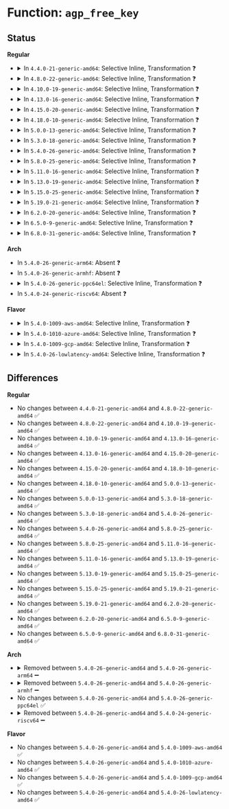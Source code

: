 # Function: <code>agp_free_key</code>

## Status
<b>Regular</b>
<ul>
<li>
<details>
<summary>In <code>4.4.0-21-generic-amd64</code>: Selective Inline, Transformation ❓</summary>

```c
void agp_free_key(int key)
```

```json
{
  "name": "agp_free_key",
  "collision_type": "Unique Global",
  "inline_type": "Selective",
  "funcs": [
    {
      "addr": 18446744071584209392,
      "name": "agp_free_key",
      "external": true,
      "loc": "drivers/char/agp/generic.c:60",
      "file": "drivers/char/agp/generic.c",
      "inline": "not declared, inlined",
      "caller_inline": [
        "drivers/char/agp/generic.c:agp_generic_free_by_type",
        "drivers/char/agp/generic.c:agp_generic_alloc_user",
        "drivers/char/agp/generic.c:agp_create_memory"
      ],
      "caller_func": [
        "drivers/char/agp/generic.c:agp_generic_free_by_type",
        "drivers/char/agp/generic.c:agp_generic_alloc_user",
        "drivers/char/agp/generic.c:agp_create_memory",
        "drivers/char/agp/intel-gtt.c:intel_i810_free_by_type"
      ]
    }
  ],
  "symbols": [
    {
      "addr": 18446744071584209392,
      "name": "agp_free_key.part.0",
      "section": ".text",
      "bind": "STB_LOCAL",
      "size": 30
    },
    {
      "addr": 18446744071584209424,
      "name": "agp_free_key",
      "section": ".text",
      "bind": "STB_GLOBAL",
      "size": 25
    }
  ]
}
```
</details>
</li>
<li>
<details>
<summary>In <code>4.8.0-22-generic-amd64</code>: Selective Inline, Transformation ❓</summary>

```c
void agp_free_key(int key)
```

```json
{
  "name": "agp_free_key",
  "collision_type": "Unique Global",
  "inline_type": "Selective",
  "funcs": [
    {
      "addr": 18446744071584551072,
      "name": "agp_free_key",
      "external": true,
      "loc": "drivers/char/agp/generic.c:60",
      "file": "drivers/char/agp/generic.c",
      "inline": "not declared, inlined",
      "caller_inline": [
        "drivers/char/agp/generic.c:agp_generic_alloc_user",
        "drivers/char/agp/generic.c:agp_generic_free_by_type",
        "drivers/char/agp/generic.c:agp_create_memory"
      ],
      "caller_func": [
        "drivers/char/agp/generic.c:agp_generic_alloc_user",
        "drivers/char/agp/generic.c:agp_generic_free_by_type",
        "drivers/char/agp/generic.c:agp_create_memory",
        "drivers/char/agp/intel-gtt.c:intel_i810_free_by_type"
      ]
    }
  ],
  "symbols": [
    {
      "addr": 18446744071584548800,
      "name": "agp_free_key.part.1",
      "section": ".text",
      "bind": "STB_LOCAL",
      "size": 30
    },
    {
      "addr": 18446744071584548832,
      "name": "agp_free_key",
      "section": ".text",
      "bind": "STB_GLOBAL",
      "size": 25
    }
  ]
}
```
</details>
</li>
<li>
<details>
<summary>In <code>4.10.0-19-generic-amd64</code>: Selective Inline, Transformation ❓</summary>

```c
void agp_free_key(int key)
```

```json
{
  "name": "agp_free_key",
  "collision_type": "Unique Global",
  "inline_type": "Selective",
  "funcs": [
    {
      "addr": 18446744071584732480,
      "name": "agp_free_key",
      "external": true,
      "loc": "drivers/char/agp/generic.c:60",
      "file": "drivers/char/agp/generic.c",
      "inline": "not declared, inlined",
      "caller_inline": [
        "drivers/char/agp/generic.c:agp_generic_alloc_user",
        "drivers/char/agp/generic.c:agp_generic_free_by_type",
        "drivers/char/agp/generic.c:agp_create_memory"
      ],
      "caller_func": [
        "drivers/char/agp/generic.c:agp_generic_alloc_user",
        "drivers/char/agp/generic.c:agp_generic_free_by_type",
        "drivers/char/agp/generic.c:agp_create_memory",
        "drivers/char/agp/intel-gtt.c:intel_i810_free_by_type"
      ]
    }
  ],
  "symbols": [
    {
      "addr": 18446744071584730752,
      "name": "agp_free_key.part.3",
      "section": ".text",
      "bind": "STB_LOCAL",
      "size": 30
    },
    {
      "addr": 18446744071584730784,
      "name": "agp_free_key",
      "section": ".text",
      "bind": "STB_GLOBAL",
      "size": 25
    }
  ]
}
```
</details>
</li>
<li>
<details>
<summary>In <code>4.13.0-16-generic-amd64</code>: Selective Inline, Transformation ❓</summary>

```c
void agp_free_key(int key)
```

```json
{
  "name": "agp_free_key",
  "collision_type": "Unique Global",
  "inline_type": "Selective",
  "funcs": [
    {
      "addr": 18446744071584814484,
      "name": "agp_free_key",
      "external": true,
      "loc": "drivers/char/agp/generic.c:62",
      "file": "drivers/char/agp/generic.c",
      "inline": "not declared, inlined",
      "caller_inline": [
        "drivers/char/agp/generic.c:agp_generic_alloc_user",
        "drivers/char/agp/generic.c:agp_generic_free_by_type",
        "drivers/char/agp/generic.c:agp_create_memory"
      ],
      "caller_func": [
        "drivers/char/agp/generic.c:agp_generic_alloc_user",
        "drivers/char/agp/generic.c:agp_generic_free_by_type",
        "drivers/char/agp/generic.c:agp_create_memory",
        "drivers/char/agp/intel-gtt.c:intel_i810_free_by_type"
      ]
    }
  ],
  "symbols": [
    {
      "addr": 18446744071584812848,
      "name": "agp_free_key.part.2",
      "section": ".text",
      "bind": "STB_LOCAL",
      "size": 30
    },
    {
      "addr": 18446744071584812880,
      "name": "agp_free_key",
      "section": ".text",
      "bind": "STB_GLOBAL",
      "size": 26
    }
  ]
}
```
</details>
</li>
<li>
<details>
<summary>In <code>4.15.0-20-generic-amd64</code>: Selective Inline, Transformation ❓</summary>

```c
void agp_free_key(int key)
```

```json
{
  "name": "agp_free_key",
  "collision_type": "Unique Global",
  "inline_type": "Selective",
  "funcs": [
    {
      "addr": 18446744071585235332,
      "name": "agp_free_key",
      "external": true,
      "loc": "drivers/char/agp/generic.c:62",
      "file": "drivers/char/agp/generic.c",
      "inline": "not declared, inlined",
      "caller_inline": [
        "drivers/char/agp/generic.c:agp_generic_alloc_user",
        "drivers/char/agp/generic.c:agp_generic_free_by_type",
        "drivers/char/agp/generic.c:agp_create_memory"
      ],
      "caller_func": [
        "drivers/char/agp/generic.c:agp_generic_alloc_user",
        "drivers/char/agp/generic.c:agp_generic_free_by_type",
        "drivers/char/agp/generic.c:agp_create_memory",
        "drivers/char/agp/intel-gtt.c:intel_i810_free_by_type"
      ]
    }
  ],
  "symbols": [
    {
      "addr": 18446744071585233616,
      "name": "agp_free_key.part.3",
      "section": ".text",
      "bind": "STB_LOCAL",
      "size": 30
    },
    {
      "addr": 18446744071585233648,
      "name": "agp_free_key",
      "section": ".text",
      "bind": "STB_GLOBAL",
      "size": 26
    }
  ]
}
```
</details>
</li>
<li>
<details>
<summary>In <code>4.18.0-10-generic-amd64</code>: Selective Inline, Transformation ❓</summary>

```c
void agp_free_key(int key)
```

```json
{
  "name": "agp_free_key",
  "collision_type": "Unique Global",
  "inline_type": "Selective",
  "funcs": [
    {
      "addr": 18446744071585471127,
      "name": "agp_free_key",
      "external": true,
      "loc": "drivers/char/agp/generic.c:62",
      "file": "drivers/char/agp/generic.c",
      "inline": "not declared, inlined",
      "caller_inline": [
        "drivers/char/agp/generic.c:agp_generic_alloc_user",
        "drivers/char/agp/generic.c:agp_generic_free_by_type",
        "drivers/char/agp/generic.c:agp_create_memory"
      ],
      "caller_func": [
        "drivers/char/agp/generic.c:agp_generic_alloc_user",
        "drivers/char/agp/generic.c:agp_generic_free_by_type",
        "drivers/char/agp/generic.c:agp_create_memory",
        "drivers/char/agp/intel-gtt.c:intel_i810_free_by_type"
      ]
    }
  ],
  "symbols": [
    {
      "addr": 18446744071585469904,
      "name": "agp_free_key.part.6",
      "section": ".text",
      "bind": "STB_LOCAL",
      "size": 30
    },
    {
      "addr": 18446744071585469936,
      "name": "agp_free_key",
      "section": ".text",
      "bind": "STB_GLOBAL",
      "size": 25
    }
  ]
}
```
</details>
</li>
<li>
<details>
<summary>In <code>5.0.0-13-generic-amd64</code>: Selective Inline, Transformation ❓</summary>

```c
void agp_free_key(int key)
```

```json
{
  "name": "agp_free_key",
  "collision_type": "Unique Global",
  "inline_type": "Selective",
  "funcs": [
    {
      "addr": 18446744071585593655,
      "name": "agp_free_key",
      "external": true,
      "loc": "drivers/char/agp/generic.c:62",
      "file": "drivers/char/agp/generic.c",
      "inline": "not declared, inlined",
      "caller_inline": [
        "drivers/char/agp/generic.c:agp_generic_alloc_user",
        "drivers/char/agp/generic.c:agp_generic_free_by_type",
        "drivers/char/agp/generic.c:agp_create_memory"
      ],
      "caller_func": [
        "drivers/char/agp/generic.c:agp_generic_alloc_user",
        "drivers/char/agp/generic.c:agp_generic_free_by_type",
        "drivers/char/agp/generic.c:agp_create_memory",
        "drivers/char/agp/intel-gtt.c:intel_i810_free_by_type"
      ]
    }
  ],
  "symbols": [
    {
      "addr": 18446744071585593248,
      "name": "agp_free_key.part.6",
      "section": ".text",
      "bind": "STB_LOCAL",
      "size": 30
    },
    {
      "addr": 18446744071585593280,
      "name": "agp_free_key",
      "section": ".text",
      "bind": "STB_GLOBAL",
      "size": 25
    }
  ]
}
```
</details>
</li>
<li>
<details>
<summary>In <code>5.3.0-18-generic-amd64</code>: Selective Inline, Transformation ❓</summary>

```c
void agp_free_key(int key)
```

```json
{
  "name": "agp_free_key",
  "collision_type": "Unique Global",
  "inline_type": "Selective",
  "funcs": [
    {
      "addr": 18446744071585813687,
      "name": "agp_free_key",
      "external": true,
      "loc": "drivers/char/agp/generic.c:62",
      "file": "drivers/char/agp/generic.c",
      "inline": "not declared, inlined",
      "caller_inline": [
        "drivers/char/agp/generic.c:agp_generic_alloc_user",
        "drivers/char/agp/generic.c:agp_generic_free_by_type",
        "drivers/char/agp/generic.c:agp_create_memory"
      ],
      "caller_func": [
        "drivers/char/agp/generic.c:agp_generic_alloc_user",
        "drivers/char/agp/generic.c:agp_generic_free_by_type",
        "drivers/char/agp/generic.c:agp_create_memory",
        "drivers/char/agp/intel-gtt.c:intel_i810_free_by_type"
      ]
    }
  ],
  "symbols": [
    {
      "addr": 18446744071585813264,
      "name": "agp_free_key.part.0",
      "section": ".text",
      "bind": "STB_LOCAL",
      "size": 30
    },
    {
      "addr": 18446744071585813296,
      "name": "agp_free_key",
      "section": ".text",
      "bind": "STB_GLOBAL",
      "size": 25
    }
  ]
}
```
</details>
</li>
<li>
<details>
<summary>In <code>5.4.0-26-generic-amd64</code>: Selective Inline, Transformation ❓</summary>

```c
void agp_free_key(int key)
```

```json
{
  "name": "agp_free_key",
  "collision_type": "Unique Global",
  "inline_type": "Selective",
  "funcs": [
    {
      "addr": 18446744071585956327,
      "name": "agp_free_key",
      "external": true,
      "loc": "drivers/char/agp/generic.c:62",
      "file": "drivers/char/agp/generic.c",
      "inline": "not declared, inlined",
      "caller_inline": [
        "drivers/char/agp/generic.c:agp_generic_alloc_user",
        "drivers/char/agp/generic.c:agp_generic_free_by_type",
        "drivers/char/agp/generic.c:agp_create_memory"
      ],
      "caller_func": [
        "drivers/char/agp/generic.c:agp_generic_alloc_user",
        "drivers/char/agp/generic.c:agp_generic_free_by_type",
        "drivers/char/agp/generic.c:agp_create_memory",
        "drivers/char/agp/intel-gtt.c:intel_i810_free_by_type"
      ]
    }
  ],
  "symbols": [
    {
      "addr": 18446744071585955904,
      "name": "agp_free_key.part.0",
      "section": ".text",
      "bind": "STB_LOCAL",
      "size": 30
    },
    {
      "addr": 18446744071585955936,
      "name": "agp_free_key",
      "section": ".text",
      "bind": "STB_GLOBAL",
      "size": 25
    }
  ]
}
```
</details>
</li>
<li>
<details>
<summary>In <code>5.8.0-25-generic-amd64</code>: Selective Inline, Transformation ❓</summary>

```c
void agp_free_key(int key)
```

```json
{
  "name": "agp_free_key",
  "collision_type": "Unique Global",
  "inline_type": "Selective",
  "funcs": [
    {
      "addr": 18446744071586697850,
      "name": "agp_free_key",
      "external": true,
      "loc": "drivers/char/agp/generic.c:61",
      "file": "drivers/char/agp/generic.c",
      "inline": "not declared, inlined",
      "caller_inline": [
        "drivers/char/agp/generic.c:agp_generic_alloc_user",
        "drivers/char/agp/generic.c:agp_free_memory",
        "drivers/char/agp/generic.c:agp_free_memory",
        "drivers/char/agp/generic.c:agp_create_memory"
      ],
      "caller_func": [
        "drivers/char/agp/generic.c:agp_generic_alloc_user",
        "drivers/char/agp/generic.c:agp_free_memory",
        "drivers/char/agp/generic.c:agp_free_memory",
        "drivers/char/agp/generic.c:agp_create_memory",
        "drivers/char/agp/intel-gtt.c:intel_i810_free_by_type"
      ]
    }
  ],
  "symbols": [
    {
      "addr": 18446744071586695120,
      "name": "agp_free_key.part.0",
      "section": ".text",
      "bind": "STB_LOCAL",
      "size": 30
    },
    {
      "addr": 18446744071586695152,
      "name": "agp_free_key",
      "section": ".text",
      "bind": "STB_GLOBAL",
      "size": 25
    }
  ]
}
```
</details>
</li>
<li>
<details>
<summary>In <code>5.11.0-16-generic-amd64</code>: Selective Inline, Transformation ❓</summary>

```c
void agp_free_key(int key)
```

```json
{
  "name": "agp_free_key",
  "collision_type": "Unique Global",
  "inline_type": "Selective",
  "funcs": [
    {
      "addr": 18446744071586800586,
      "name": "agp_free_key",
      "external": true,
      "loc": "drivers/char/agp/generic.c:61",
      "file": "drivers/char/agp/generic.c",
      "inline": "not declared, inlined",
      "caller_inline": [
        "drivers/char/agp/generic.c:agp_generic_alloc_user",
        "drivers/char/agp/generic.c:agp_free_memory",
        "drivers/char/agp/generic.c:agp_free_memory",
        "drivers/char/agp/generic.c:agp_create_memory"
      ],
      "caller_func": [
        "drivers/char/agp/generic.c:agp_generic_alloc_user",
        "drivers/char/agp/generic.c:agp_free_memory",
        "drivers/char/agp/generic.c:agp_free_memory",
        "drivers/char/agp/generic.c:agp_create_memory",
        "drivers/char/agp/intel-gtt.c:intel_i810_free_by_type"
      ]
    }
  ],
  "symbols": [
    {
      "addr": 18446744071586797856,
      "name": "agp_free_key.part.0",
      "section": ".text",
      "bind": "STB_LOCAL",
      "size": 30
    },
    {
      "addr": 18446744071586797888,
      "name": "agp_free_key",
      "section": ".text",
      "bind": "STB_GLOBAL",
      "size": 25
    }
  ]
}
```
</details>
</li>
<li>
<details>
<summary>In <code>5.13.0-19-generic-amd64</code>: Selective Inline, Transformation ❓</summary>

```c
void agp_free_key(int key)
```

```json
{
  "name": "agp_free_key",
  "collision_type": "Unique Global",
  "inline_type": "Selective",
  "funcs": [
    {
      "addr": 18446744071586680983,
      "name": "agp_free_key",
      "external": true,
      "loc": "drivers/char/agp/generic.c:61",
      "file": "drivers/char/agp/generic.c",
      "inline": "not declared, inlined",
      "caller_inline": [
        "drivers/char/agp/generic.c:agp_generic_alloc_user",
        "drivers/char/agp/generic.c:agp_free_memory",
        "drivers/char/agp/generic.c:agp_free_memory",
        "drivers/char/agp/generic.c:agp_create_memory"
      ],
      "caller_func": [
        "drivers/char/agp/generic.c:agp_generic_alloc_user",
        "drivers/char/agp/generic.c:agp_free_memory",
        "drivers/char/agp/generic.c:agp_free_memory",
        "drivers/char/agp/generic.c:agp_create_memory",
        "drivers/char/agp/intel-gtt.c:intel_i810_free_by_type"
      ]
    }
  ],
  "symbols": [
    {
      "addr": 18446744071586678240,
      "name": "agp_free_key.part.0",
      "section": ".text",
      "bind": "STB_LOCAL",
      "size": 30
    },
    {
      "addr": 18446744071586678272,
      "name": "agp_free_key",
      "section": ".text",
      "bind": "STB_GLOBAL",
      "size": 25
    }
  ]
}
```
</details>
</li>
<li>
<details>
<summary>In <code>5.15.0-25-generic-amd64</code>: Selective Inline, Transformation ❓</summary>

```c
void agp_free_key(int key)
```

```json
{
  "name": "agp_free_key",
  "collision_type": "Unique Global",
  "inline_type": "Selective",
  "funcs": [
    {
      "addr": 18446744071587229623,
      "name": "agp_free_key",
      "external": true,
      "loc": "drivers/char/agp/generic.c:61",
      "file": "drivers/char/agp/generic.c",
      "inline": "not declared, inlined",
      "caller_inline": [
        "drivers/char/agp/generic.c:agp_generic_alloc_user",
        "drivers/char/agp/generic.c:agp_free_memory",
        "drivers/char/agp/generic.c:agp_free_memory",
        "drivers/char/agp/generic.c:agp_create_memory"
      ],
      "caller_func": [
        "drivers/char/agp/generic.c:agp_generic_alloc_user",
        "drivers/char/agp/generic.c:agp_free_memory",
        "drivers/char/agp/generic.c:agp_free_memory",
        "drivers/char/agp/generic.c:agp_create_memory",
        "drivers/char/agp/intel-gtt.c:intel_i810_free_by_type"
      ]
    }
  ],
  "symbols": [
    {
      "addr": 18446744071587226768,
      "name": "agp_free_key.part.0",
      "section": ".text",
      "bind": "STB_LOCAL",
      "size": 30
    },
    {
      "addr": 18446744071587226800,
      "name": "agp_free_key",
      "section": ".text",
      "bind": "STB_GLOBAL",
      "size": 25
    }
  ]
}
```
</details>
</li>
<li>
<details>
<summary>In <code>5.19.0-21-generic-amd64</code>: Selective Inline, Transformation ❓</summary>

```c
void agp_free_key(int key)
```

```json
{
  "name": "agp_free_key",
  "collision_type": "Unique Global",
  "inline_type": "Selective",
  "funcs": [
    {
      "addr": 18446744071588536750,
      "name": "agp_free_key",
      "external": true,
      "loc": "drivers/char/agp/generic.c:61",
      "file": "drivers/char/agp/generic.c",
      "inline": "not declared, inlined",
      "caller_inline": [
        "drivers/char/agp/generic.c:agp_free_memory"
      ],
      "caller_func": [
        "drivers/char/agp/generic.c:agp_generic_alloc_user",
        "drivers/char/agp/generic.c:agp_free_memory",
        "drivers/char/agp/generic.c:agp_free_memory",
        "drivers/char/agp/generic.c:agp_create_memory",
        "drivers/char/agp/intel-gtt.c:intel_i810_free_by_type"
      ]
    }
  ],
  "symbols": [
    {
      "addr": 18446744071588534976,
      "name": "agp_free_key.part.0",
      "section": ".text",
      "bind": "STB_LOCAL",
      "size": 38
    },
    {
      "addr": 18446744071588536016,
      "name": "agp_free_key",
      "section": ".text",
      "bind": "STB_GLOBAL",
      "size": 56
    }
  ]
}
```
</details>
</li>
<li>
<details>
<summary>In <code>6.2.0-20-generic-amd64</code>: Selective Inline, Transformation ❓</summary>

```c
void agp_free_key(int key)
```

```json
{
  "name": "agp_free_key",
  "collision_type": "Unique Global",
  "inline_type": "Selective",
  "funcs": [
    {
      "addr": 18446744071589982398,
      "name": "agp_free_key",
      "external": true,
      "loc": "drivers/char/agp/generic.c:61",
      "file": "drivers/char/agp/generic.c",
      "inline": "not declared, inlined",
      "caller_inline": [
        "drivers/char/agp/generic.c:agp_free_memory"
      ],
      "caller_func": [
        "drivers/char/agp/generic.c:agp_generic_alloc_user",
        "drivers/char/agp/generic.c:agp_free_memory",
        "drivers/char/agp/generic.c:agp_free_memory",
        "drivers/char/agp/generic.c:agp_create_memory",
        "drivers/char/agp/intel-gtt.c:intel_i810_free_by_type"
      ]
    }
  ],
  "symbols": [
    {
      "addr": 18446744071589980640,
      "name": "agp_free_key.part.0",
      "section": ".text",
      "bind": "STB_LOCAL",
      "size": 38
    },
    {
      "addr": 18446744071589981616,
      "name": "agp_free_key",
      "section": ".text",
      "bind": "STB_GLOBAL",
      "size": 56
    }
  ]
}
```
</details>
</li>
<li>
<details>
<summary>In <code>6.5.0-9-generic-amd64</code>: Selective Inline, Transformation ❓</summary>

```c
void agp_free_key(int key)
```

```json
{
  "name": "agp_free_key",
  "collision_type": "Unique Global",
  "inline_type": "Selective",
  "funcs": [
    {
      "addr": 18446744071590291998,
      "name": "agp_free_key",
      "external": true,
      "loc": "drivers/char/agp/generic.c:61",
      "file": "drivers/char/agp/generic.c",
      "inline": "not declared, inlined",
      "caller_inline": [
        "drivers/char/agp/generic.c:agp_free_memory"
      ],
      "caller_func": [
        "drivers/char/agp/generic.c:agp_generic_alloc_user",
        "drivers/char/agp/generic.c:agp_free_memory",
        "drivers/char/agp/generic.c:agp_free_memory",
        "drivers/char/agp/generic.c:agp_create_memory",
        "drivers/char/agp/intel-gtt.c:intel_i810_free_by_type"
      ]
    }
  ],
  "symbols": [
    {
      "addr": 18446744071590290272,
      "name": "agp_free_key.part.0",
      "section": ".text",
      "bind": "STB_LOCAL",
      "size": 38
    },
    {
      "addr": 18446744071590291232,
      "name": "agp_free_key",
      "section": ".text",
      "bind": "STB_GLOBAL",
      "size": 56
    }
  ]
}
```
</details>
</li>
<li>
<details>
<summary>In <code>6.8.0-31-generic-amd64</code>: Selective Inline, Transformation ❓</summary>

```c
void agp_free_key(int key)
```

```json
{
  "name": "agp_free_key",
  "collision_type": "Unique Global",
  "inline_type": "Selective",
  "funcs": [
    {
      "addr": 18446744071590633214,
      "name": "agp_free_key",
      "external": true,
      "loc": "drivers/char/agp/generic.c:61",
      "file": "drivers/char/agp/generic.c",
      "inline": "not declared, inlined",
      "caller_inline": [
        "drivers/char/agp/generic.c:agp_free_memory"
      ],
      "caller_func": [
        "drivers/char/agp/generic.c:agp_generic_alloc_user",
        "drivers/char/agp/generic.c:agp_free_memory",
        "drivers/char/agp/generic.c:agp_free_memory",
        "drivers/char/agp/generic.c:agp_create_memory",
        "drivers/char/agp/intel-gtt.c:intel_i810_free_by_type"
      ]
    }
  ],
  "symbols": [
    {
      "addr": 18446744071590631408,
      "name": "agp_free_key.part.0",
      "section": ".text",
      "bind": "STB_LOCAL",
      "size": 38
    },
    {
      "addr": 18446744071590632352,
      "name": "agp_free_key",
      "section": ".text",
      "bind": "STB_GLOBAL",
      "size": 56
    }
  ]
}
```
</details>
</li>
</ul>
<b>Arch</b>
<ul>
<li>
In <code>5.4.0-26-generic-arm64</code>: Absent ❓
</li>
<li>
In <code>5.4.0-26-generic-armhf</code>: Absent ❓
</li>
<li>
<details>
<summary>In <code>5.4.0-26-generic-ppc64el</code>: Selective Inline, Transformation ❓</summary>

```c
void agp_free_key(int key)
```

```json
{
  "name": "agp_free_key",
  "collision_type": "Unique Global",
  "inline_type": "Selective",
  "funcs": [
    {
      "addr": 13835058055291952892,
      "name": "agp_free_key",
      "external": true,
      "loc": "drivers/char/agp/generic.c:62",
      "file": "drivers/char/agp/generic.c",
      "inline": "not declared, inlined",
      "caller_inline": [
        "drivers/char/agp/generic.c:agp_generic_alloc_user",
        "drivers/char/agp/generic.c:agp_generic_free_by_type",
        "drivers/char/agp/generic.c:agp_create_memory"
      ],
      "caller_func": [
        "drivers/char/agp/generic.c:agp_generic_alloc_user",
        "drivers/char/agp/generic.c:agp_generic_free_by_type",
        "drivers/char/agp/generic.c:agp_create_memory"
      ]
    }
  ],
  "symbols": [
    {
      "addr": 13835058055291950992,
      "name": "agp_free_key.part.0",
      "section": ".text",
      "bind": "STB_LOCAL",
      "size": 76
    },
    {
      "addr": 13835058055291951072,
      "name": "agp_free_key",
      "section": ".text",
      "bind": "STB_GLOBAL",
      "size": 32
    }
  ]
}
```
</details>
</li>
<li>
In <code>5.4.0-24-generic-riscv64</code>: Absent ❓
</li>
</ul>
<b>Flavor</b>
<ul>
<li>
<details>
<summary>In <code>5.4.0-1009-aws-amd64</code>: Selective Inline, Transformation ❓</summary>

```c
void agp_free_key(int key)
```

```json
{
  "name": "agp_free_key",
  "collision_type": "Unique Global",
  "inline_type": "Selective",
  "funcs": [
    {
      "addr": 18446744071585717303,
      "name": "agp_free_key",
      "external": true,
      "loc": "drivers/char/agp/generic.c:62",
      "file": "drivers/char/agp/generic.c",
      "inline": "not declared, inlined",
      "caller_inline": [
        "drivers/char/agp/generic.c:agp_generic_alloc_user",
        "drivers/char/agp/generic.c:agp_generic_free_by_type",
        "drivers/char/agp/generic.c:agp_create_memory"
      ],
      "caller_func": [
        "drivers/char/agp/generic.c:agp_generic_alloc_user",
        "drivers/char/agp/generic.c:agp_generic_free_by_type",
        "drivers/char/agp/generic.c:agp_create_memory",
        "drivers/char/agp/intel-gtt.c:intel_i810_free_by_type"
      ]
    }
  ],
  "symbols": [
    {
      "addr": 18446744071585716880,
      "name": "agp_free_key.part.0",
      "section": ".text",
      "bind": "STB_LOCAL",
      "size": 30
    },
    {
      "addr": 18446744071585716912,
      "name": "agp_free_key",
      "section": ".text",
      "bind": "STB_GLOBAL",
      "size": 25
    }
  ]
}
```
</details>
</li>
<li>
<details>
<summary>In <code>5.4.0-1010-azure-amd64</code>: Selective Inline, Transformation ❓</summary>

```c
void agp_free_key(int key)
```

```json
{
  "name": "agp_free_key",
  "collision_type": "Unique Global",
  "inline_type": "Selective",
  "funcs": [
    {
      "addr": 18446744071585576487,
      "name": "agp_free_key",
      "external": true,
      "loc": "drivers/char/agp/generic.c:62",
      "file": "drivers/char/agp/generic.c",
      "inline": "not declared, inlined",
      "caller_inline": [
        "drivers/char/agp/generic.c:agp_generic_alloc_user",
        "drivers/char/agp/generic.c:agp_generic_free_by_type",
        "drivers/char/agp/generic.c:agp_create_memory"
      ],
      "caller_func": [
        "drivers/char/agp/generic.c:agp_generic_alloc_user",
        "drivers/char/agp/generic.c:agp_generic_free_by_type",
        "drivers/char/agp/generic.c:agp_create_memory",
        "drivers/char/agp/intel-gtt.c:intel_i810_free_by_type"
      ]
    }
  ],
  "symbols": [
    {
      "addr": 18446744071585576064,
      "name": "agp_free_key.part.0",
      "section": ".text",
      "bind": "STB_LOCAL",
      "size": 30
    },
    {
      "addr": 18446744071585576096,
      "name": "agp_free_key",
      "section": ".text",
      "bind": "STB_GLOBAL",
      "size": 25
    }
  ]
}
```
</details>
</li>
<li>
<details>
<summary>In <code>5.4.0-1009-gcp-amd64</code>: Selective Inline, Transformation ❓</summary>

```c
void agp_free_key(int key)
```

```json
{
  "name": "agp_free_key",
  "collision_type": "Unique Global",
  "inline_type": "Selective",
  "funcs": [
    {
      "addr": 18446744071585906343,
      "name": "agp_free_key",
      "external": true,
      "loc": "drivers/char/agp/generic.c:62",
      "file": "drivers/char/agp/generic.c",
      "inline": "not declared, inlined",
      "caller_inline": [
        "drivers/char/agp/generic.c:agp_generic_alloc_user",
        "drivers/char/agp/generic.c:agp_generic_free_by_type",
        "drivers/char/agp/generic.c:agp_create_memory"
      ],
      "caller_func": [
        "drivers/char/agp/generic.c:agp_generic_alloc_user",
        "drivers/char/agp/generic.c:agp_generic_free_by_type",
        "drivers/char/agp/generic.c:agp_create_memory",
        "drivers/char/agp/intel-gtt.c:intel_i810_free_by_type"
      ]
    }
  ],
  "symbols": [
    {
      "addr": 18446744071585905920,
      "name": "agp_free_key.part.0",
      "section": ".text",
      "bind": "STB_LOCAL",
      "size": 30
    },
    {
      "addr": 18446744071585905952,
      "name": "agp_free_key",
      "section": ".text",
      "bind": "STB_GLOBAL",
      "size": 25
    }
  ]
}
```
</details>
</li>
<li>
<details>
<summary>In <code>5.4.0-26-lowlatency-amd64</code>: Selective Inline, Transformation ❓</summary>

```c
void agp_free_key(int key)
```

```json
{
  "name": "agp_free_key",
  "collision_type": "Unique Global",
  "inline_type": "Selective",
  "funcs": [
    {
      "addr": 18446744071586014327,
      "name": "agp_free_key",
      "external": true,
      "loc": "drivers/char/agp/generic.c:62",
      "file": "drivers/char/agp/generic.c",
      "inline": "not declared, inlined",
      "caller_inline": [
        "drivers/char/agp/generic.c:agp_generic_alloc_user",
        "drivers/char/agp/generic.c:agp_generic_free_by_type",
        "drivers/char/agp/generic.c:agp_create_memory"
      ],
      "caller_func": [
        "drivers/char/agp/generic.c:agp_generic_alloc_user",
        "drivers/char/agp/generic.c:agp_generic_free_by_type",
        "drivers/char/agp/generic.c:agp_create_memory",
        "drivers/char/agp/intel-gtt.c:intel_i810_free_by_type"
      ]
    }
  ],
  "symbols": [
    {
      "addr": 18446744071586013904,
      "name": "agp_free_key.part.0",
      "section": ".text",
      "bind": "STB_LOCAL",
      "size": 30
    },
    {
      "addr": 18446744071586013936,
      "name": "agp_free_key",
      "section": ".text",
      "bind": "STB_GLOBAL",
      "size": 25
    }
  ]
}
```
</details>
</li>
</ul>

## Differences
<b>Regular</b>
<ul>
<li>
No changes between <code>4.4.0-21-generic-amd64</code> and <code>4.8.0-22-generic-amd64</code> ✅
</li>
<li>
No changes between <code>4.8.0-22-generic-amd64</code> and <code>4.10.0-19-generic-amd64</code> ✅
</li>
<li>
No changes between <code>4.10.0-19-generic-amd64</code> and <code>4.13.0-16-generic-amd64</code> ✅
</li>
<li>
No changes between <code>4.13.0-16-generic-amd64</code> and <code>4.15.0-20-generic-amd64</code> ✅
</li>
<li>
No changes between <code>4.15.0-20-generic-amd64</code> and <code>4.18.0-10-generic-amd64</code> ✅
</li>
<li>
No changes between <code>4.18.0-10-generic-amd64</code> and <code>5.0.0-13-generic-amd64</code> ✅
</li>
<li>
No changes between <code>5.0.0-13-generic-amd64</code> and <code>5.3.0-18-generic-amd64</code> ✅
</li>
<li>
No changes between <code>5.3.0-18-generic-amd64</code> and <code>5.4.0-26-generic-amd64</code> ✅
</li>
<li>
No changes between <code>5.4.0-26-generic-amd64</code> and <code>5.8.0-25-generic-amd64</code> ✅
</li>
<li>
No changes between <code>5.8.0-25-generic-amd64</code> and <code>5.11.0-16-generic-amd64</code> ✅
</li>
<li>
No changes between <code>5.11.0-16-generic-amd64</code> and <code>5.13.0-19-generic-amd64</code> ✅
</li>
<li>
No changes between <code>5.13.0-19-generic-amd64</code> and <code>5.15.0-25-generic-amd64</code> ✅
</li>
<li>
No changes between <code>5.15.0-25-generic-amd64</code> and <code>5.19.0-21-generic-amd64</code> ✅
</li>
<li>
No changes between <code>5.19.0-21-generic-amd64</code> and <code>6.2.0-20-generic-amd64</code> ✅
</li>
<li>
No changes between <code>6.2.0-20-generic-amd64</code> and <code>6.5.0-9-generic-amd64</code> ✅
</li>
<li>
No changes between <code>6.5.0-9-generic-amd64</code> and <code>6.8.0-31-generic-amd64</code> ✅
</li>
</ul>
<b>Arch</b>
<ul>
<li>
<details>
<summary>Removed between <code>5.4.0-26-generic-amd64</code> and <code>5.4.0-26-generic-arm64</code> ➖</summary>

```c
void agp_free_key(int key)
```
</details>
</li>
<li>
<details>
<summary>Removed between <code>5.4.0-26-generic-amd64</code> and <code>5.4.0-26-generic-armhf</code> ➖</summary>

```c
void agp_free_key(int key)
```
</details>
</li>
<li>
No changes between <code>5.4.0-26-generic-amd64</code> and <code>5.4.0-26-generic-ppc64el</code> ✅
</li>
<li>
<details>
<summary>Removed between <code>5.4.0-26-generic-amd64</code> and <code>5.4.0-24-generic-riscv64</code> ➖</summary>

```c
void agp_free_key(int key)
```
</details>
</li>
</ul>
<b>Flavor</b>
<ul>
<li>
No changes between <code>5.4.0-26-generic-amd64</code> and <code>5.4.0-1009-aws-amd64</code> ✅
</li>
<li>
No changes between <code>5.4.0-26-generic-amd64</code> and <code>5.4.0-1010-azure-amd64</code> ✅
</li>
<li>
No changes between <code>5.4.0-26-generic-amd64</code> and <code>5.4.0-1009-gcp-amd64</code> ✅
</li>
<li>
No changes between <code>5.4.0-26-generic-amd64</code> and <code>5.4.0-26-lowlatency-amd64</code> ✅
</li>
</ul>
